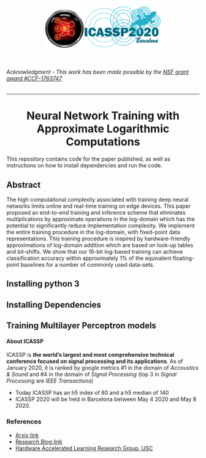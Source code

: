 <p align="center"><img width="20%" src="hal.png" /><img width="40%" src="ICASSP2020.png" /></p><br/>

###### Acknowledgment - This work has been made possible by the [NSF grant award #CCF-1763747](https://www.nsf.gov/awardsearch/showAward?AWD_ID=1763747&HistoricalAwards=false)
-----

<h1 align="center">Neural Network Training with Approximate Logarithmic Computations</h1>

This repository contains code for the paper published, as well as instructions on how to install dependencies and run the code.

## Abstract

The high computational complexity associated with training deep neural networks limits online and real-time training on edge devices. This paper proposed an end-to-end training and inference scheme that eliminates multiplications by approximate operations in the log-domain which has the potential to significantly reduce implementation complexity. We implement the entire training procedure in the log-domain, with fixed-point data representations. This training procedure is inspired by hardware-friendly approximations of log-domain addition which are based on look-up tables and bit-shifts. We show that our 16-bit log-based training can achieve classification accuracy within approximately 1% of the equivalent floating-point baselines for a number of commonly used data-sets.

## Installing python 3

## Installing Dependencies

## Training Multilayer Perceptron models

#### About ICASSP

ICASSP is **the world’s largest and most comprehensive technical conference focused on signal processing and its applications**. As of January 2020, it is ranked by google metrics #1 in the domain of *Accoustics & Sound* and #4 in the domain of *Signal Processing* (top 3 in *Signal Processing* are *IEEE Transactions*)

* Today ICASSP has an h5 index of 80 and a h5 median of 140
* ICASSP 2020 will be held in Barcelona between May 4 2020 and May 8 2020.

### References

* [Arxiv link](https://arxiv.org/abs/1910.09876)
* [Research Blog link](https://towardsdatascience.com/neural-networks-training-with-approximate-logarithmic-computations-44516f32b15b)
* [Hardware Accelerated Learning Research Group, USC](https://hal.usc.edu/)
